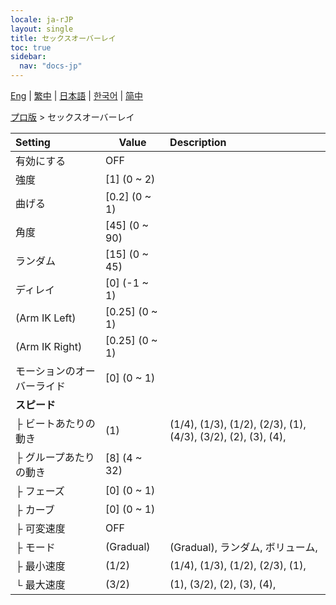 ```yaml
---
locale: ja-rJP
layout: single
title: セックスオーバーレイ
toc: true
sidebar:
  nav: "docs-jp"
---
```

[Eng](/dancexr/menu/2025.4/actor/sex_overlay) | [繁中](/tw/dancexr/menu/2025.4/actor/sex_overlay) | [日本語](/jp/dancexr/menu/2025.4/actor/sex_overlay) | [한국어](/kr/dancexr/menu/2025.4/actor/sex_overlay) | [简中](/zh/dancexr/menu/2025.4/actor/sex_overlay)

[プロ版](../menu#プロ版) > セックスオーバーレイ



| Setting | Value | Description |
| :--- | --- | :--- |
| 有効にする | OFF | 
| 強度 | [1] (0 ~ 2) | 
| 曲げる | [0.2] (0 ~ 1) | 
| 角度 | [45] (0 ~ 90) | 
| ランダム | [15] (0 ~ 45) | 
| ディレイ | [0] (-1 ~ 1) | 
| (Arm IK Left) | [0.25] (0 ~ 1) | 
| (Arm IK Right) | [0.25] (0 ~ 1) | 
| モーションのオーバーライド | [0] (0 ~ 1) | 
| **スピード** | | 
| ├&nbsp;ビートあたりの動き | (1) | (1/4), (1/3), (1/2), (2/3), (1), (4/3), (3/2), (2), (3), (4), 
| ├&nbsp;グループあたりの動き | [8] (4 ~ 32) | 
| ├&nbsp;フェーズ | [0] (0 ~ 1) | 
| ├&nbsp;カーブ | [0] (0 ~ 1) | 
| ├&nbsp;可変速度 | OFF | 
| ├&nbsp;モード | (Gradual) | (Gradual), ランダム, ボリューム, 
| ├&nbsp;最小速度 | (1/2) | (1/4), (1/3), (1/2), (2/3), (1), 
| └&nbsp;最大速度 | (3/2) | (1), (3/2), (2), (3), (4), 
